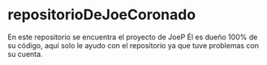 # repositorioDeJoeCoronado
En este repositorio se encuentra el proyecto de JoeP
Él es dueño 100% de su código, aquí solo le ayudo con el repositorio ya que tuve problemas con su cuenta.

